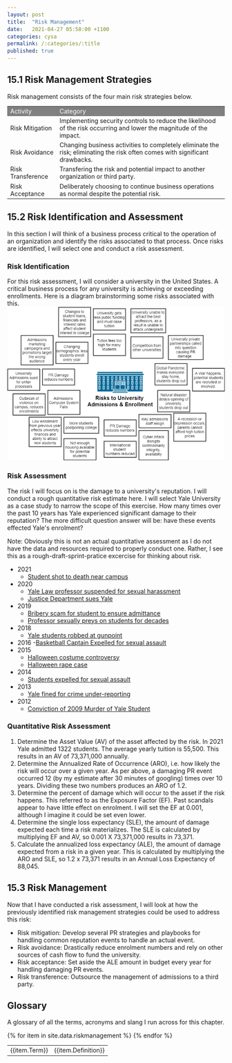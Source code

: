 ```yaml
---
layout: post
title:  "Risk Management"
date:   2021-04-27 05:58:00 +1100
categories: cysa  
permalink: /:categories/:title
published: true
---
```


## 15.1 Risk Management Strategies
Risk management consists of the four main risk strategies below.

<table>

  <tr bgcolor="grey" style="color:white;">
      <td>Activity</td>
      <td>Category</td>
  </tr>

  <tr>
    <td>Risk Mitigation</td>
    <td>Implementing security controls to reduce the likelihood of the risk occurring and lower the magnitude of the impact.</td>
  </tr>

  <tr>
    <td>Risk Avoidance</td>
    <td>Changing business activities to completely eliminate the risk; eliminating the risk often comes with significant drawbacks.</td>
  </tr>

  <tr>
    <td>Risk Transference</td>
    <td>Transfering the risk and potential impact to another organization or third party.</td>
  </tr>

  <tr>
    <td>Risk Acceptance</td>
    <td>Deliberately choosing to continue business operations as normal despite the potential risk.</td>
  </tr>

</table>

## 15.2 Risk Identification and Assessment
In this section I will think of a business process critical to the operation of an organization and identify the risks
associated to that process. Once risks are identified, I will select one and conduct a risk assessment. 

### Risk Identification
For this risk assessment, I will consider a university in the United States. A critical business process for any university is
achieving or exceeding enrollments. Here is a diagram brainstorming some risks associated with this. 
![Risk Management](\assets\img\risk_management.png) 

### Risk Assessment
The risk I will focus on is the damage to a university's reputation. I will conduct a rough quantitative risk estimate here.  I will select Yale University as a case study to narrow the scope of this exercise. How many times over the past 10 years has Yale experienced significant damage to their reputation? The more difficult question answer will be: have these events effected Yale's enrolment?

Note: Obviously this is not an actual quantitative assessment as I do not have the data and resources required to properly conduct one. Rather, I see this as a rough-draft-sprint-pratice excercise for thinking about risk.

* 2021
    - [Student shot to death near campus](https://chicago.suntimes.com/2021/4/13/22382251/interpol-search-qinxuan-pan-murder-yale-student-kevin-jiang)
* 2020
    - [Yale Law professor suspended for sexual harassment](https://nymag.com/intelligencer/2020/08/yale-professor-jed-rubenfeld-suspended-for-sexual-harassment.html)
    - [Justice Department sues Yale](https://www.insidehighered.com/admissions/article/2020/10/12/justice-department-sues-yale-over-admissions)
* 2019 
    - [Bribery scam for student to ensure admittance](https://www.bbc.com/news/world-us-canada-47709546)
    - [Professor sexually preys on students for decades](https://www.washingtonpost.com/local/education/yale-missteps-allowed-professor-to-prey-on-students-for-decades-report-finds/2019/08/22/ecf25d12-c451-11e9-850e-c0eef81a5224_story.html)
* 2018
    - [Yale students robbed at gunpoint](https://yaledailynews.com/blog/2018/04/24/td-students-robbed-at-gunpoint/)
* 2016
    -[Basketball Captain Expelled for sexual assault](https://www.theguardian.com/education/2016/sep/17/yale-denies-expelling-student-to-prove-tough-on-sexual-assault)
* 2015
    - [Halloween costume controversy](https://www.theatlantic.com/politics/archive/2015/11/the-new-intolerance-of-student-activism-at-yale/414810/)
    - [Halloween rape case](https://www.nytimes.com/2018/03/07/nyregion/yale-student-not-guilty-saifullah-khan.html)
* 2014
    - [Students expelled for sexual assault](https://www.nytimes.com/2014/02/22/nyregion/two-sexual-assaults-are-reported-at-yale.html)
* 2013
    - [Yale fined for crime under-reporting](https://www.chronicle.com/article/yale-u-is-fined-165-000-under-crime-reporting-law/)
* 2012
    - [Conviction of 2009 Murder of Yale Student](https://abcnews.go.com/US/raymond-clark-pleads-guilty-murder-yale-grad-student/story?id=13158057)

### Quantitative Risk Assessment 
1. Determine the Asset Value (AV) of the asset affected by the risk. In 2021 Yale admitted 1322 students. The average yearly tuition is 55,500. This results in an AV of 73,371,000 annually. 
2. Determine the Annualized Rate of Occurrence (ARO), i.e. how likely the risk will occur over a given year. As per above, a damaging PR event occurred 12 (by my estimate after 30 minutes of googling) times over 10 years. Dividing these two numbers produces an ARO of 1.2.
3. Determine the percent of damage which will occur to the asset if the risk happens. This referred to as the Exposure Factor (EF). Past scandals appear to have little effect on enrolment. I will set the EF at 0.001, although I imagine it could be set even lower. 
4. Determine the single loss expectancy (SLE), the amount of damage expected each time a risk materializes. The SLE is calculated by multiplying EF and AV, so 0.001 X 73,371,000 results in 73,371. 
5. Calculate the annualized loss expectancy (ALE), the amount of damage expected from a risk in a given year. This is calculated by multiplying the ARO and SLE, so 1.2 x 73,371 results in an Annual Loss Expectancy of 88,045.


## 15.3 Risk Management
Now that I have conducted a risk assessment, I will look at how the previously identified risk management strategies could be used to address this risk:
* Risk mitigation: Develop several PR strategies and playbooks for handling common reputation events to handle an actual event.
* Risk avoidance: Drastically reduce enrolment numbers and rely on other sources of cash flow to fund the university.
* Risk acceptance:  Set aside the ALE amount in budget every year for handling damaging PR events.
* Risk transference: Outsource the management of admissions to a third party.


## Glossary
A glossary of all the terms, acronyms and slang I run across for this chapter.

<table>
{% for item in site.data.riskmanagement %}
    <tr>
        <td>{{item.Term}}</td> 
        <td>{{item.Definition}}</td>
    </tr>
{% endfor %}
</table>